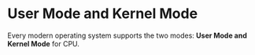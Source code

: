 # User Mode and Kernel Mode

Every modern operating system supports the two modes: **User Mode and Kernel Mode** for CPU.